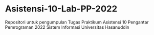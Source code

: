 # Asistensi-10-Lab-PP-2022
Repositori untuk pengumpulan Tugas Praktikum Asistensi 10 Pengantar Pemrograman 2022 Sistem Informasi Universitas Hasanuddin
